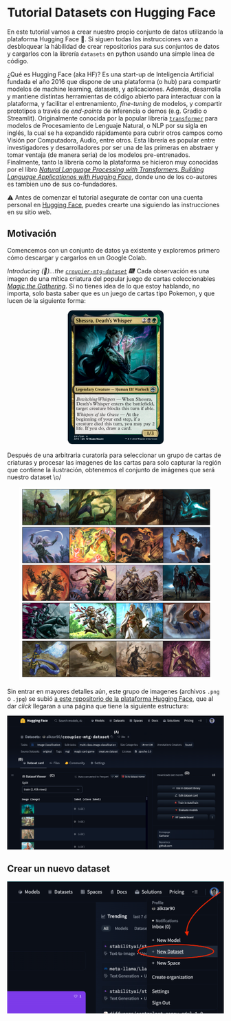 # Tutorial Datasets con Hugging Face


En este tutorial vamos a crear nuestro propio conjunto de datos utilizando
la plataforma Hugging Face 🤗. Si siguen todas las instrucciones van a desbloquear la hábilidad de crear repositorios para sus conjuntos de datos y cargarlos con la librería `datasets` en python usando una simple
línea de código.

¿Qué es Hugging Face (aka HF)? Es una start-up de Inteligencia Artificial fundada el año 2016 que dispone de una plataforma (o hub) para compartir modelos de machine learning, datasets, y aplicaciones. Además, desarrolla y mantiene distintas herramientas de código abierto para interactuar con la plataforma, y facilitar el entrenamiento, _fine-tuning_ de modelos, y compartir prototipos a través de _end-points_ de inferencia o demos (e.g. Gradio o Streamlit). Originalmente conocida por la popular librería [`transformer`](https://huggingface.co/docs/transformers/index) para modelos de Procesamiento de Lenguaje Natural, o NLP por su sigla en inglés, la cual se ha expandido rápidamente para cubrir otros campos como Visión por Computadora, Audio, entre otros. Esta librería es popular entre investigadores y desarrolladores por ser una de las primeras
en abstraer y tomar ventaja (de manera seria) de los modelos pre-entrenados. Finalmente, tanto la librería como la plataforma se hicieron muy conocidas por el libro [_Natural Language Processing with Transformers. Building Language Applicationos with Hugging Face_](https://www.oreilly.com/library/view/natural-language-processing/9781098136789/), donde uno de los co-autores es tambien uno de sus co-fundadores.


⚠️  Antes de comenzar el tutorial asegurate de  contar con una cuenta personal en [Hugging Face](https://huggingface.co/), puedes crearte una siguiendo las instrucciones en su sitio web.

## Motivación

Comencemos con un conjunto de datos ya existente y exploremos primero cómo descargar y cargarlos en un Google Colab.

_Introducing (🥁)...the [`croupier-mtg-dataset`](https://huggingface.co/datasets/alkzar90/croupier-mtg-dataset) 🎆!_ Cada observación es una imagen de una mítica criatura del popular juego de cartas coleccionables [_Magic the Gathering_](https://es.wikipedia.org/wiki/Magic:_El_encuentro). Si no tienes idea de lo que estoy hablando, no importa, solo basta saber que es un juego de cartas tipo Pokemon, y que lucen de la siguiente forma:

<p align="center">
<img src="./assets/527518_elf.png" width="223" height="311" alt="Magic the Gathering card: Shessra, Death's Whisper">
</p>

Después de una arbitraria curatoría para seleccionar un grupo de cartas de criaturas y
procesar las imagenes de las cartas para solo capturar la región que contiene la ilustración, 
obtenemos el conjunto de imágenes que será nuestro dataset \o/

<p align="center">
<img src="./assets/croupier-mtg-dataset.png" width="450" height="450" alt="A set of Magic the Gathering card ilustrations">
</p>

Sin entrar en mayores detalles aún, este grupo de imagenes (archivos `.png` o `.jpg`) se subió [a este repositorio de la plataforma Hugging Face](https://huggingface.co/datasets/alkzar90/croupier-mtg-dataset), que al dar _click_ llegaran a una página que tiene la siguiente estructura:


<p align="center">
<img src="./assets/croupier-repo-screenshot.png" alt="A screenshot that shows the croupier dataset in Hugging Face">
</p>


## Crear un nuevo dataset


<p align="center">
<img src="./assets/hf-new-dataset.png" alt="A screenshot that shows the 'new dataset' option in a HF profle">
</p>
